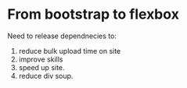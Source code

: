 # From bootstrap to flexbox

Need to release dependnecies to:
1. reduce bulk upload time on site
1. improve skills
1. speed up site.
1. reduce div soup.

